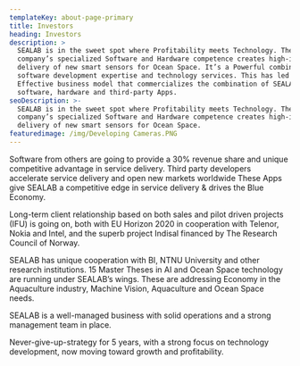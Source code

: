 ```yaml
---
templateKey: about-page-primary
title: Investors
heading: Investors
description: >
  SEALAB is in the sweet spot where Profitability meets Technology. The
  company’s specialized Software and Hardware competence creates high-impact
  delivery of new smart sensors for Ocean Space. It’s a Powerful combination of
  software development expertise and technology services. This has led to an
  Effective business model that commercializes the combination of SEALAB
  software, hardware and third-party Apps.
seoDescription: >-
  SEALAB is in the sweet spot where Profitability meets Technology. The
  company’s specialized Software and Hardware competence creates high-impact
  delivery of new smart sensors for Ocean Space.
featuredimage: /img/Developing Cameras.PNG
---
```

Software from others are going to provide a 30% revenue share and unique competitive advantage in service delivery. Third party developers accelerate service delivery and open new markets worldwide These Apps give SEALAB a competitive edge in service delivery & drives the Blue Economy.

Long-term client relationship based on both sales and pilot driven projects (IFU) is going on, both with EU Horizon 2020 in cooperation with Telenor, Nokia and Intel, and the superb project Indisal financed by The Research Council of Norway.

SEALAB has unique cooperation with BI, NTNU University and other research institutions. 15 Master Theses in AI and Ocean Space technology are running under SEALAB’s wings. These are addressing Economy in the Aquaculture industry, Machine Vision, Aquaculture and Ocean Space needs.

SEALAB is a well-managed business with solid operations and a strong management team in place.

Never-give-up-strategy for 5 years, with a strong focus on technology development, now moving toward growth and profitability.
